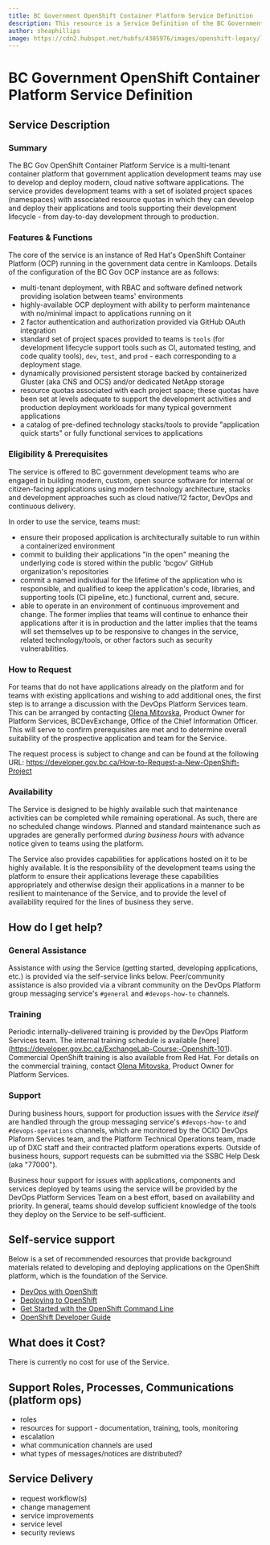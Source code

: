 ```yaml
---
title: BC Government OpenShift Container Platform Service Definition
description: This resource is a Service Definition of the BC Government OpenShift Container Platform Service and concisely describes the key elements of the service for current and prospective users of the service.
author: sheaphillips
image: https://cdn2.hubspot.net/hubfs/4305976/images/openshift-legacy/logos/openshift/Logotype_RH_OpenShift_wLogo_RGB_Gray.png
---
```



# BC Government OpenShift Container Platform Service Definition

## Service Description

### Summary

The BC Gov OpenShift Container Platform Service is a multi-tenant container platform that government application development teams may use to develop and deploy modern, cloud native software applications. The service provides development teams with a set of isolated project spaces (namespaces) with associated resource quotas in which they can develop and deploy their applications and tools supporting their development lifecycle - from day-to-day development through to production.  

### Features & Functions

The core of the service is an instance of Red Hat's OpenShift Container Platform (OCP) running in the government data centre in Kamloops.  Details of the configuration of the BC Gov OCP instance are as follows:

* multi-tenant deployment, with RBAC and software defined network providing isolation between teams' environments
* highly-available OCP deployment with ability to perform maintenance with no/minimal impact to applications running on it
* 2 factor authentication and authorization provided via GitHub OAuth integration
* standard set of project spaces provided to teams is `tools` (for development lifecycle support tools such as CI, automated testing, and code quality tools), `dev`, `test`, and `prod` - each corresponding to a deployment stage.
* dynamically provisioned persistent storage backed by containerized Gluster (aka CNS and OCS) and/or dedicated NetApp storage
* resource quotas associated with each project space; these quotas have been set at levels adequate to support the development activities and production deployment workloads for many typical government applications
* a catalog of pre-defined technology stacks/tools to provide "application quick starts" or fully functional services to applications

### Eligibility & Prerequisites

The service is offered to BC government development teams who are engaged in building modern, custom, open source software for internal or citizen-facing applications using modern technology architecture, stacks and development approaches such as cloud native/12 factor, DevOps and continuous delivery.

In order to use the service, teams must:

* ensure their proposed application is architecturally suitable to run within a containerized environment
* commit to building their applications "in the open" meaning the underlying code is stored within the public 'bcgov' GitHub organization's repositories
* commit a named individual for the lifetime of the application who is responsible, and qualified to keep the application's code, libraries, and supporting tools (CI pipeline, etc.) functional, current and, secure.
* able to operate in an environment of continuous improvement and change.  The former implies that teams will continue to enhance their applications after it is in production and the latter implies that the teams will set themselves up to be responsive to changes in the service, related technology/tools, or other factors such as security vulnerabilities.

### How to Request

For teams that do not have applications already on the platform and for teams with existing applications and wishing to add additional ones, the first step is to arrange a discussion with the DevOps Platform Services team.  This can be arranged by contacting [Olena Mitovska](mailto:Olena.Mitovska@gov.bc.ca), Product Owner for Platform Services, BCDevExchange, Office of the Chief Information Officer.  This will serve to confirm prerequisites are met and to determine overall suitability of the prospective application and team for the Service.  

The request process is subject to change and can be found at the following URL:
https://developer.gov.bc.ca/How-to-Request-a-New-OpenShift-Project

### Availability

The Service is designed to be highly available such that maintenance activities can be completed while remaining operational.  As such, there are no scheduled change windows.  Planned and standard maintenance such as upgrades are generally performed *during business hours* with advance notice given to teams using the platform.  

The Service also provides capabilities for applications hosted on it to be highly available.  It is the responsibility of the development teams using the platform to ensure their applications leverage these capabilities appropriately and otherwise design their applications in a manner to be resilient to maintenance of the Service, and to provide the level of availability required for the lines of business they serve.

## How do I get help?

### General Assistance

Assistance with *using* the Service (getting started, developing applications, etc.) is provided via the self-service links below. Peer/community assistance is also provided via a vibrant community on the DevOps Platform group messaging service's `#general` and `#devops-how-to` channels.

### Training

Periodic internally-delivered training is provided by the DevOps Platform Services team. The internal training schedule is available [here] (https://developer.gov.bc.ca/ExchangeLab-Course:-Openshift-101). Commercial OpenShift training is also available from Red Hat.  For details on the commercial training, contact [Olena Mitovska](mailto:olena.mitovska@gov.bc.ca), Product Owner for Platform Services.

### Support

During business hours, support for production issues with the *Service itself* are handled through the group messaging service's `#devops-how-to` and `#devops-operations` channels, which are monitored by the OCIO DevOps Plaform Services team, and the Platform Technical Operations team, made up of DXC staff and their contracted platform operations experts.  Outside of business hours, support requests can be submitted via the SSBC Help Desk (aka "77000").

Business hour support for issues with applications, components and services deployed by teams using the service will be provided by the DevOps Platform Services Team on a best effort, based on availability and priority.  In general, teams should develop sufficient knowledge of the tools they deploy on the Service to be self-sufficient.


## Self-service support

Below is a set of recommended resources that provide background materials related to developing and deploying applications on the OpenShift platform, which is the foundation of the Service.

* [DevOps with OpenShift](https://www.openshift.com/promotions/devops-with-openshift.html)
* [Deploying to OpenShift](https://assets.openshift.com/hubfs/pdfs/Deploying_to_OpenShift.pdf)
* [Get Started with the OpenShift Command Line](https://docs.openshift.com/container-platform/3.11/cli_reference/get_started_cli.html)
* [OpenShift Developer Guide](https://docs.openshift.com/container-platform/3.11/dev_guide/index.html)

## What does it Cost?

There is currently no cost for use of the Service.

## Support Roles, Processes, Communications (platform ops)

* roles
* resources for support - documentation, training, tools, monitoring
* escalation
* what communication channels are used
* what types of messages/notices are distributed?

## Service Delivery

* request workflow(s)
* change management
* service improvements
* service level
* security reviews
